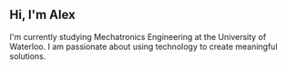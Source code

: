 ## Hi, I'm Alex
I'm currently studying Mechatronics Engineering at the University of Waterloo. 
I am passionate about using technology to create meaningful solutions.
